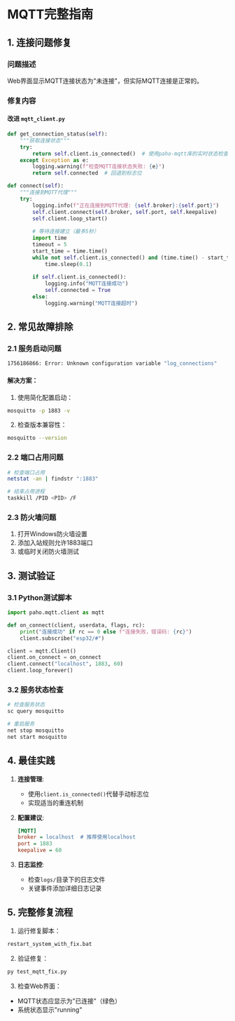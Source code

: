 # MQTT完整指南

## 1. 连接问题修复

### 问题描述
Web界面显示MQTT连接状态为"未连接"，但实际MQTT连接是正常的。

### 修复内容
#### 改进 `mqtt_client.py`
```python
def get_connection_status(self):
    """获取连接状态"""
    try:
        return self.client.is_connected()  # 使用paho-mqtt库的实时状态检查
    except Exception as e:
        logging.warning(f"检查MQTT连接状态失败: {e}")
        return self.connected  # 回退到标志位

def connect(self):
    """连接到MQTT代理"""
    try:
        logging.info(f"正在连接到MQTT代理: {self.broker}:{self.port}")
        self.client.connect(self.broker, self.port, self.keepalive)
        self.client.loop_start()
        
        # 等待连接建立（最多5秒）
        import time
        timeout = 5
        start_time = time.time()
        while not self.client.is_connected() and (time.time() - start_time) < timeout:
            time.sleep(0.1)
        
        if self.client.is_connected():
            logging.info("MQTT连接成功")
            self.connected = True
        else:
            logging.warning("MQTT连接超时")
```

## 2. 常见故障排除

### 2.1 服务启动问题
```bash
1756186866: Error: Unknown configuration variable "log_connections"
```

#### 解决方案：
1. 使用简化配置启动：
```bash
mosquitto -p 1883 -v
```

2. 检查版本兼容性：
```bash
mosquitto --version
```

### 2.2 端口占用问题
```bash
# 检查端口占用
netstat -an | findstr ":1883"

# 结束占用进程
taskkill /PID <PID> /F
```

### 2.3 防火墙问题
1. 打开Windows防火墙设置
2. 添加入站规则允许1883端口
3. 或临时关闭防火墙测试

## 3. 测试验证

### 3.1 Python测试脚本
```python
import paho.mqtt.client as mqtt

def on_connect(client, userdata, flags, rc):
    print("连接成功" if rc == 0 else f"连接失败，错误码: {rc}")
    client.subscribe("esp32/#")

client = mqtt.Client()
client.on_connect = on_connect
client.connect("localhost", 1883, 60)
client.loop_forever()
```

### 3.2 服务状态检查
```bash
# 检查服务状态
sc query mosquitto

# 重启服务
net stop mosquitto
net start mosquitto
```

## 4. 最佳实践

1. **连接管理**:
   - 使用`client.is_connected()`代替手动标志位
   - 实现适当的重连机制

2. **配置建议**:
   ```ini
   [MQTT]
   broker = localhost  # 推荐使用localhost
   port = 1883
   keepalive = 60
   ```

3. **日志监控**:
   - 检查`logs/`目录下的日志文件
   - 关键事件添加详细日志记录

## 5. 完整修复流程

1. 运行修复脚本：
```bash
restart_system_with_fix.bat
```

2. 验证修复：
```bash
py test_mqtt_fix.py
```

3. 检查Web界面：
- MQTT状态应显示为"已连接"（绿色）
- 系统状态显示"running"